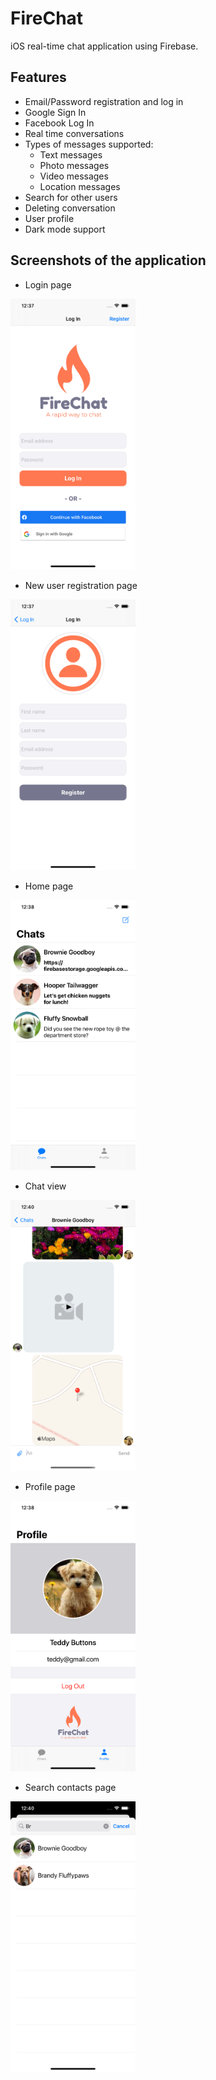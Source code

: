 # FireChat
iOS real-time chat application using Firebase.

## Features
- Email/Password registration and log in
- Google Sign In
- Facebook Log In
- Real time conversations
- Types of messages supported:
  - Text messages
  - Photo messages
  - Video messages
  - Location messages
- Search for other users
- Deleting conversation
- User profile
- Dark mode support

## Screenshots of the application

- Login page
  
<img src="images/login.png" alt="Login Page" width="200">

- New user registration page

<img src="images/register.png" alt="Registration Page" width="200">

- Home page

<img src="images/home.png" alt="Home Page" width="200">

- Chat view

<img src="images/chat.png" alt="Chat View" width="200">

- Profile page

<img src="images/profile.png" alt="Profile Page" width="200">

- Search contacts page

<img src="images/search.png" alt="Search Page" width="200">
